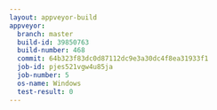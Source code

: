 ```yaml
---
layout: appveyor-build
appveyor:
  branch: master
  build-id: 39850763
  build-number: 468
  commit: 64b323f83dc0d87112dc9e3a30dc4f8ea31933f1
  job-id: pjes521vgw4u85ja
  job-number: 5
  os-name: Windows
  test-result: 0
---
```

